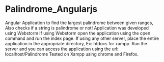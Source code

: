 # Palindrome_Angularjs
Angular Application to find the largest palindrome between given ranges, Also checks if a string is palindrome or not!
Application was developed using Webstorm
If using Webstorm open the application using the open command and run the index page.
If using any other server, place the entire application in the appropriate directory, Ex: htdocs for xampp. 
Run the server and you can access the application using the url: localhost/Palindrome
Tested on Xampp using chrome and Firefox.
